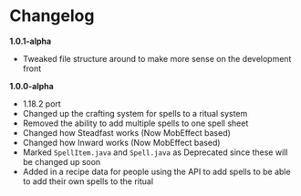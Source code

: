 # Changelog

**1.0.1-alpha**
- Tweaked file structure around to make more sense on the development front

**1.0.0-alpha**
* 1.18.2 port
* Changed up the crafting system for spells to a ritual system
* Removed the ability to add multiple spells to one spell sheet
* Changed how Steadfast works (Now MobEffect based)
* Changed how Inward works (Now MobEffect based)
* Marked `SpellItem.java` and `Spell.java` as Deprecated since these will be changed up soon
* Added in a recipe data for people using the API to add spells to be able to add their own spells to the ritual